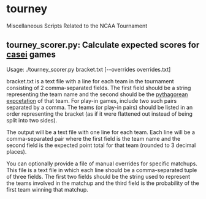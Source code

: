 tourney
=======

Miscellaneous Scripts Related to the NCAA Tournament

tourney\_scorer.py: Calculate expected scores for [casei](http://caseinsensitive.org) games
------------------

Usage:
    ./tourney_scorer.py bracket.txt \[--overrides overrides.txt\]

bracket.txt is a text file with a line for each team in the tournament consisting of 2 comma-separated fields.  The first field should be a string representing the team name and the second should be the [pythagorean expcetation](http://en.wikipedia.org/wiki/Pythagorean_expectation) of that team.  For play-in games, include two such pairs separated by a comma.  The teams (or play-in pairs) should be listed in an order representing the bracket (as if it were flattened out instead of being split into two sides).

The output will be a text file with one line for each team.  Each line will be a comma-separated pair where the first field is the team name and the second field is the expected point total for that team (rounded to 3 decimal places).

You can optionally provide a file of manual overrides for specific matchups.  This file is a text file in which each line should be a comma-separated tuple of three fields.  The first two fields should be the string used to represent the teams involved in the matchup and the third field is the probability of the first team winning that matchup.

